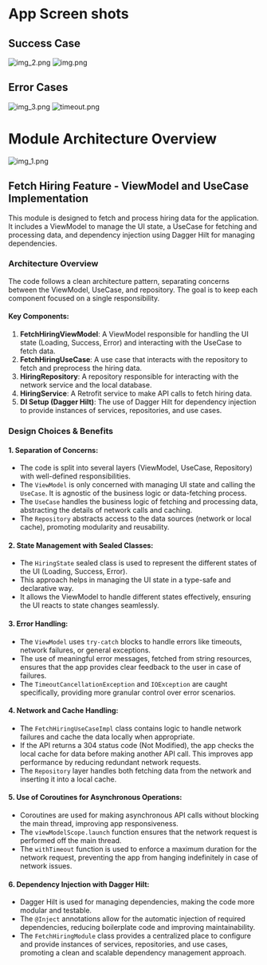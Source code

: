 # App Screen shots

## Success Case
![img_2.png](readme%20assets/saplshscreen.png)
![img.png](readme%20assets/success.png)

## Error Cases
![img_3.png](readme%20assets/network_error.png)
![timeout.png](readme%20assets/timeout.png)

# Module Architecture Overview
![img_1.png](readme%20assets/module.png)

## Fetch Hiring Feature - ViewModel and UseCase Implementation

This module is designed to fetch and process hiring data for the application. It includes a ViewModel to manage the UI state, a UseCase for fetching and processing data, and dependency injection using Dagger Hilt for managing dependencies.

### Architecture Overview
The code follows a clean architecture pattern, separating concerns between the ViewModel, UseCase, and repository. The goal is to keep each component focused on a single responsibility.

#### Key Components:
1. **FetchHiringViewModel**: A ViewModel responsible for handling the UI state (Loading, Success, Error) and interacting with the UseCase to fetch data.
2. **FetchHiringUseCase**: A use case that interacts with the repository to fetch and preprocess the hiring data.
3. **HiringRepository**: A repository responsible for interacting with the network service and the local database.
4. **HiringService**: A Retrofit service to make API calls to fetch hiring data.
5. **DI Setup (Dagger Hilt)**: The use of Dagger Hilt for dependency injection to provide instances of services, repositories, and use cases.

### Design Choices & Benefits

#### 1. **Separation of Concerns**:
- The code is split into several layers (ViewModel, UseCase, Repository) with well-defined responsibilities.
- The `ViewModel` is only concerned with managing UI state and calling the `UseCase`. It is agnostic of the business logic or data-fetching process.
- The `UseCase` handles the business logic of fetching and processing data, abstracting the details of network calls and caching.
- The `Repository` abstracts access to the data sources (network or local cache), promoting modularity and reusability.

#### 2. **State Management with Sealed Classes**:
- The `HiringState` sealed class is used to represent the different states of the UI (Loading, Success, Error).
- This approach helps in managing the UI state in a type-safe and declarative way.
- It allows the ViewModel to handle different states effectively, ensuring the UI reacts to state changes seamlessly.

#### 3. **Error Handling**:
- The `ViewModel` uses `try-catch` blocks to handle errors like timeouts, network failures, or general exceptions.
- The use of meaningful error messages, fetched from string resources, ensures that the app provides clear feedback to the user in case of failures.
- The `TimeoutCancellationException` and `IOException` are caught specifically, providing more granular control over error scenarios.

#### 4. **Network and Cache Handling**:
- The `FetchHiringUseCaseImpl` class contains logic to handle network failures and cache the data locally when appropriate.
- If the API returns a 304 status code (Not Modified), the app checks the local cache for data before making another API call. This improves app performance by reducing redundant network requests.
- The `Repository` layer handles both fetching data from the network and inserting it into a local cache.

#### 5. **Use of Coroutines for Asynchronous Operations**:
- Coroutines are used for making asynchronous API calls without blocking the main thread, improving app responsiveness.
- The `viewModelScope.launch` function ensures that the network request is performed off the main thread.
- The `withTimeout` function is used to enforce a maximum duration for the network request, preventing the app from hanging indefinitely in case of network issues.

#### 6. **Dependency Injection with Dagger Hilt**:
- Dagger Hilt is used for managing dependencies, making the code more modular and testable.
- The `@Inject` annotations allow for the automatic injection of required dependencies, reducing boilerplate code and improving maintainability.
- The `FetchHiringModule` class provides a centralized place to configure and provide instances of services, repositories, and use cases, promoting a clean and scalable dependency management approach.